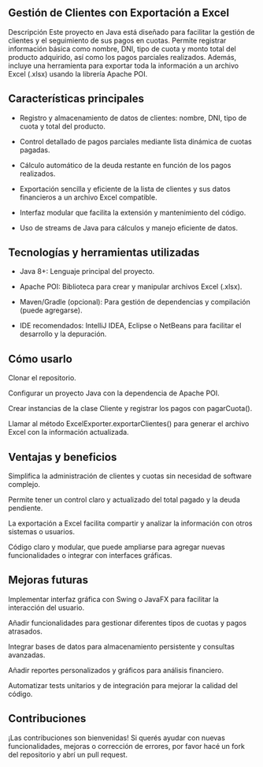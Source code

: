 Gestión de Clientes con Exportación a Excel
--
Descripción
Este proyecto en Java está diseñado para facilitar la gestión de clientes y el seguimiento de sus pagos en cuotas. Permite registrar información básica como nombre, DNI, tipo de cuota y monto total del producto adquirido, así como los pagos parciales realizados. Además, incluye una herramienta para exportar toda la información a un archivo Excel (.xlsx) usando la librería Apache POI.

Características principales
-
* Registro y almacenamiento de datos de clientes: nombre, DNI, tipo de cuota y total del producto.

* Control detallado de pagos parciales mediante lista dinámica de cuotas pagadas.

* Cálculo automático de la deuda restante en función de los pagos realizados.

* Exportación sencilla y eficiente de la lista de clientes y sus datos financieros a un archivo Excel compatible.

* Interfaz modular que facilita la extensión y mantenimiento del código.

* Uso de streams de Java para cálculos y manejo eficiente de datos.

Tecnologías y herramientas utilizadas
-
* Java 8+: Lenguaje principal del proyecto.

* Apache POI: Biblioteca para crear y manipular archivos Excel (.xlsx).

* Maven/Gradle (opcional): Para gestión de dependencias y compilación (puede agregarse).

* IDE recomendados: IntelliJ IDEA, Eclipse o NetBeans para facilitar el desarrollo y la depuración.

Cómo usarlo
-
Clonar el repositorio.

Configurar un proyecto Java con la dependencia de Apache POI.

Crear instancias de la clase Cliente y registrar los pagos con pagarCuota().

Llamar al método ExcelExporter.exportarClientes() para generar el archivo Excel con la información actualizada.

Ventajas y beneficios
-
Simplifica la administración de clientes y cuotas sin necesidad de software complejo.

Permite tener un control claro y actualizado del total pagado y la deuda pendiente.

La exportación a Excel facilita compartir y analizar la información con otros sistemas o usuarios.

Código claro y modular, que puede ampliarse para agregar nuevas funcionalidades o integrar con interfaces gráficas.

Mejoras futuras
-
Implementar interfaz gráfica con Swing o JavaFX para facilitar la interacción del usuario.

Añadir funcionalidades para gestionar diferentes tipos de cuotas y pagos atrasados.

Integrar bases de datos para almacenamiento persistente y consultas avanzadas.

Añadir reportes personalizados y gráficos para análisis financiero.

Automatizar tests unitarios y de integración para mejorar la calidad del código.

Contribuciones
-
¡Las contribuciones son bienvenidas! Si querés ayudar con nuevas funcionalidades, mejoras o corrección de errores, por favor hacé un fork del repositorio y abrí un pull request.

